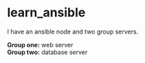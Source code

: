 # learn_ansible

I have an ansible node and two group servers. <br>

**Group one:** web server<br>
**Group two:** database server<br>

